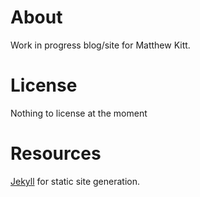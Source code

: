 # About #
Work in progress blog/site for Matthew Kitt.

# License #
Nothing to license at the moment

# Resources #
[Jekyll](http://github.com/mojombo/jekyll "Jekyll") for static site generation.